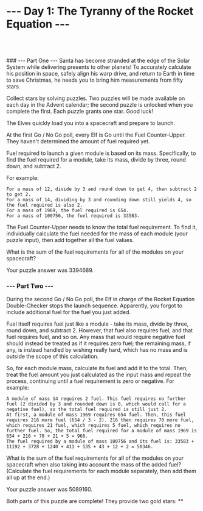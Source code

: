 # --- Day 1: The Tyranny of the Rocket Equation ---  
<br>
<br>
<br>
### --- Part One ---  
Santa has become stranded at the edge of the Solar System while delivering presents to other planets! To accurately calculate his position in space, safely align his warp drive, and return to Earth in time to save Christmas, he needs you to bring him measurements from fifty stars.  
  
Collect stars by solving puzzles. Two puzzles will be made available on each day in the Advent calendar; the second puzzle is unlocked when you complete the first. Each puzzle grants one star. Good luck!  
  
The Elves quickly load you into a spacecraft and prepare to launch.  
  
At the first Go / No Go poll, every Elf is Go until the Fuel Counter-Upper. They haven't determined the amount of fuel required yet.  
  
Fuel required to launch a given module is based on its mass. Specifically, to find the fuel required for a module, take its mass, divide by three, round down, and subtract 2.  
  
For example:  
  
    For a mass of 12, divide by 3 and round down to get 4, then subtract 2 to get 2.  
    For a mass of 14, dividing by 3 and rounding down still yields 4, so the fuel required is also 2.  
    For a mass of 1969, the fuel required is 654.  
    For a mass of 100756, the fuel required is 33583.  
  
The Fuel Counter-Upper needs to know the total fuel requirement. To find it, individually calculate the fuel needed for the mass of each module (your puzzle input), then add together all the fuel values.  
  
What is the sum of the fuel requirements for all of the modules on your spacecraft?  
  
Your puzzle answer was 3394689.  
### --- Part Two ---  
  
During the second Go / No Go poll, the Elf in charge of the Rocket Equation Double-Checker stops the launch sequence. Apparently, you forgot to include additional fuel for the fuel you just added.  
  
Fuel itself requires fuel just like a module - take its mass, divide by three, round down, and subtract 2. However, that fuel also requires fuel, and that fuel requires fuel, and so on. Any mass that would require negative fuel should instead be treated as if it requires zero fuel; the remaining mass, if any, is instead handled by wishing really hard, which has no mass and is outside the scope of this calculation.  
  
So, for each module mass, calculate its fuel and add it to the total. Then, treat the fuel amount you just calculated as the input mass and repeat the process, continuing until a fuel requirement is zero or negative. For example:  
  
    A module of mass 14 requires 2 fuel. This fuel requires no further fuel (2 divided by 3 and rounded down is 0, which would call for a negative fuel), so the total fuel required is still just 2.  
    At first, a module of mass 1969 requires 654 fuel. Then, this fuel requires 216 more fuel (654 / 3 - 2). 216 then requires 70 more fuel, which requires 21 fuel, which requires 5 fuel, which requires no further fuel. So, the total fuel required for a module of mass 1969 is 654 + 216 + 70 + 21 + 5 = 966.  
    The fuel required by a module of mass 100756 and its fuel is: 33583 + 11192 + 3728 + 1240 + 411 + 135 + 43 + 12 + 2 = 50346.  
  
What is the sum of the fuel requirements for all of the modules on your spacecraft when also taking into account the mass of the added fuel? (Calculate the fuel requirements for each module separately, then add them all up at the end.)  
  
Your puzzle answer was 5089160.  
  
Both parts of this puzzle are complete! They provide two gold stars: **  

